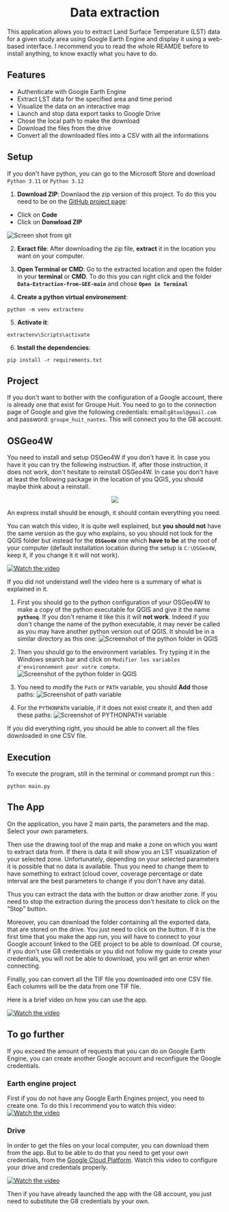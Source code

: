 <div style="text-align: center;">
    <h1>Data extraction</h1>
</div>



This application allows you to extract Land Surface Temperature (LST) data for a given study area using Google Earth Engine and display it using a web-based interface. I recommend you to read the whole REAMDE before to install anything, to know exactly what you have to do.

## Features

- Authenticate with Google Earth Engine
- Extract LST data for the specified area and time period
- Visualize the data on an interactive map
- Launch and stop data export tasks to Google Drive
- Chose the local path to make the download
- Download the files from the drive
- Convert all the downloaded files into a CSV with all the informations


## Setup

If you don't have python, you can go to the Microsoft Store and download `Python 3.11` or `Python 3.12`

1. **Download ZIP**: 
Downlaod the zip version of this project. To do this you need to be on the [GitHub project page](https://github.com/iaprojectg8/Data-Extraction-from-GEE):
- Click on **Code**
- Click on **Donwload ZIP** 

![Screen shot from git](images/git/git_home.png)

2. **Exract file**: After downloading the zip file, **extract** it in the location you want on your computer.

3. **Open Terminal or CMD**: Go to the extracted location and open the folder in your **terminal** or **CMD**. To do this you can right click and the folder **`Data-Extraction-from-GEE-main`** and chose **`Open in Terminal`**

4. **Create a python virtual environement**:

```
python -m venv extractenv
```

5. **Activate it**:
```
extractenv\Scripts\activate
```

6. **Install the dependencies**:
```
pip install -r requirements.txt
```


## Project

If you don't want to bother with the configuration of a Google account, there is already one that exist for Groupe Huit. You need to go to the connection page of Google and give the following credentials: email:`g8tool@gmail.com` and password: `groupe_huit_nantes`. This will connect you to the G8 account.


## OSGeo4W
You need to install and setup OSGeo4W if you don't have it. In case you have it you can try the following instruction. If, after those instruction, it does not work, don't hesitate to reinstall OSGeo4W. In case you don't have at least the following package in the location of you QGIS, you should maybe think about a reinstall. 


<div style="text-align: center;" >
    <img src="images/osgeo4w/config_qgis.png">
</div>

An express install should be enough, it should contain everything you need.


You can watch this video, it is quite well explained, but **you should not** have the same version as the guy who explains, so you should not look for the QGIS folder but instead for the **`OSGeo4W`** one which **have to be** at the root of your computer (default installation location during the setup is `C:\OSGeo4W`, keep it, if you change it it will not work).

[![Watch the video](images/osgeo4w/pyqgis_standalone.jpg)](https://www.youtube.com/watch?v=9i16cFZy5M4&t=149s)

If you did not understand well the video here is a summary of what is explained in it.

1. First you should go to the python configuration of your OSGeo4W to make a copy of the python executable for QGIS and give it the name **`pythonq`**. If you don't rename it like this it will **not work**. Indeed if you don't change the name of the python executable, it may never be called as you may have another python version out of QGIS. It should be in a similar directory as this one:
![Screenshot of the python folder in QGIS](images/osgeo4w/python_installation.png)

2. Then you should go to the environment variables. Try typing it in the Windows search bar and click on `Modifier les variables d'environnement pour votre compte`.
![Screenshot of the python folder in QGIS](images/osgeo4w/environment_variable.png)


4. You need to modify the `Path` or `PATH` variable, you should **Add** those paths:
![Screenshot of path variable](images/osgeo4w/path_variable.png)


5. For the `PYTHONPATH` variable, if it does not exist create it, and then add these paths: ![Screenshot of PYTHONPATH variable](images/osgeo4w/python_path_variable.png)

If you did everything right, you should be able to convert all the files downloaded in one CSV file.

## Execution
To execute the program, still in the terminal or command prompt run this :
```
python main.py
```

## The App
On the application, you have 2 main parts, the parameters and the map. Select your own parameters.

Then use the drawing tool of the map and make a zone on which you want to extract data from. If there is data it will show you an LST visualization of your selected zone. Unfortunately, depending on your selected parameters it is possible that no data is available. Thus you need to change them to have something to extract (cloud cover, coverage percentage or date interval are the best parameters to change if you don't have any data).

Thus you can extract the data with the button or draw another zone. If you need to stop the extraction during the process don't hesitate to click on the "Stop" button.

Moreover, you can download the folder containing all the exported data, that are stored on the drive. You just need to click on the button. If it is the first time that you make the app run, you will have to connect to your Google account linked to the GEE project to be able to download. Of course, if you don't use G8 credentials or you did not follow my guide to create your credentials, you will not be able to download, you will get an error when connecting. 

Finally, you can convert all the TIF file you downloaded into one CSV file. Each columns will be the data from one TIF file.

Here is a brief video on how you can use the app.


[![Watch the video](images/app/appealing_image.png)](https://www.youtube.com/watch?v=u-F7HcA686E)


## To go further

If you exceed the amount of requests that you can do on Google Earth Engine, you can create another Google account and reconfigure the Google credentials.


### Earth engine project
First if you do not have any Google Earth Engines project, you need to create one. To do this I recommend you to watch this video:
[![Watch the video](images/project/image_gee.png)](https://www.youtube.com/watch?v=nbSafTubU14)


### Drive
In order to get the files on your local computer, you can download them from the app. But to be able to do that you need to get your own credentials, from the [Google Cloud Platform](https://console.cloud.google.com/). Watch this video to configure your drive and credentials properly. 

[![Watch the video](images/drive/Drive_API.png)](https://www.youtube.com/watch?v=BDu-uKlADxs )


Then if you have already launched the app with the G8 account, you just need to substitute the G8 credentials by your own.